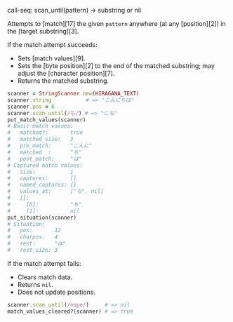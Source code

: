 call-seq:
  scan_until(pattern) -> substring or nil

Attempts to [match][17] the given `pattern`
anywhere (at any [position][2]) in the [target substring][3].

If the match attempt succeeds:

- Sets [match values][9].
- Sets the [byte position][2] to the end of the matched substring;
  may adjust the [character position][7].
- Returns the matched substring.


```rb
scanner = StringScanner.new(HIRAGANA_TEXT)
scanner.string           # => "こんにちは"
scanner.pos = 6
scanner.scan_until(/ち/) # => "にち"
put_match_values(scanner)
# Basic match values:
#   matched?:       true
#   matched_size:   3
#   pre_match:      "こんに"
#   matched  :      "ち"
#   post_match:     "は"
# Captured match values:
#   size:           1
#   captures:       []
#   named_captures: {}
#   values_at:      ["ち", nil]
#   []:
#     [0]:          "ち"
#     [1]:          nil
put_situation(scanner)
# Situation:
#   pos:       12
#   charpos:   4
#   rest:      "は"
#   rest_size: 3
```

If the match attempt fails:

- Clears match data.
- Returns `nil`.
- Does not update positions.

```rb
scanner.scan_until(/nope/)     # => nil
match_values_cleared?(scanner) # => true
```
